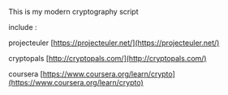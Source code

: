 This is my modern cryptography script

include : 

projecteuler [https://projecteuler.net/](https://projecteuler.net/)

cryptopals [http://cryptopals.com/](http://cryptopals.com/)

coursera [https://www.coursera.org/learn/crypto](https://www.coursera.org/learn/crypto)


